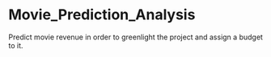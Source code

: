 # Movie_Prediction_Analysis
Predict movie revenue in order to greenlight the project and assign a budget to it.
